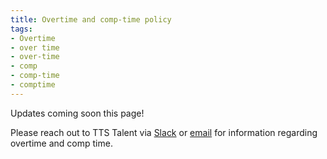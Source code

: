 ```yaml
---
title: Overtime and comp-time policy
tags:
- Overtime
- over time
- over-time
- comp
- comp-time
- comptime
---
```


Updates coming soon this page!

Please reach out to TTS Talent via [Slack](https://gsa-tts.slack.com/messagse/talent/) or [email](tts-talentteam@gsa.gov) for information regarding overtime and comp time.
